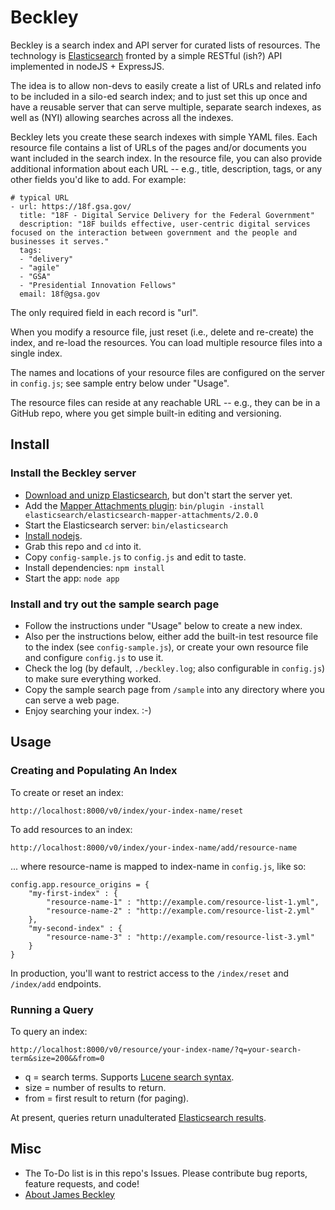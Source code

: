 # Beckley
Beckley is a search index and API server for curated lists of resources. The technology is [Elasticsearch](http://elasticsearch.org) fronted by a simple RESTful (ish?) API implemented in nodeJS + ExpressJS.

The idea is to allow non-devs to easily create a list of URLs and related info to be included in a silo-ed search index; and to just set this up once and have a reusable server that can serve multiple, separate search indexes, as well as (NYI) allowing searches across all the indexes.

Beckley lets you create these search indexes with simple YAML files. Each resource file contains a list of URLs of the pages and/or documents you want included in the search index. In the resource file, you can also provide additional information about each URL -- e.g., title, description, tags, or any other fields you'd like to add. For example:

```
# typical URL
- url: https://18f.gsa.gov/
  title: "18F - Digital Service Delivery for the Federal Government"
  description: "18F builds effective, user-centric digital services focused on the interaction between government and the people and businesses it serves."
  tags:
  - "delivery"
  - "agile"
  - "GSA"
  - "Presidential Innovation Fellows"
  email: 18f@gsa.gov
```

The only required field in each record is "url".

When you modify a resource file, just reset (i.e., delete and re-create) the index, and re-load the resources. You can load multiple resource files into a single index.

The names and locations of your resource files are configured on the server in `config.js`; see sample entry below under "Usage".

The resource files can reside at any reachable URL -- e.g., they can be in a GitHub repo, where you get simple built-in editing and versioning.


## Install
### Install the Beckley server
* [Download and unizp Elasticsearch](http://www.elasticsearch.org/overview/elkdownloads/), but don't start the server yet.
* Add the [Mapper Attachments plugin](https://github.com/elasticsearch/elasticsearch-mapper-attachments): `bin/plugin -install elasticsearch/elasticsearch-mapper-attachments/2.0.0`
* Start the Elasticsearch server: `bin/elasticsearch`
* [Install nodejs](http://nodejs.org/download/).
* Grab this repo and `cd` into it.
* Copy `config-sample.js` to `config.js` and edit to taste.
* Install dependencies: `npm install`
* Start the app: `node app`

### Install and try out the sample search page
* Follow the instructions under "Usage" below to create a new index.
* Also per the instructions below, either add the built-in test resource file to the index (see `config-sample.js`), or create your own resource file and configure `config.js` to use it.
* Check the log (by default, `./beckley.log`; also configurable in `config.js`) to make sure everything worked.
* Copy the sample search page from `/sample` into any directory where you can serve a web page.
* Enjoy searching your index. :-)

## Usage
### Creating and Populating An Index
To create or reset an index:
```
http://localhost:8000/v0/index/your-index-name/reset
```

To add resources to an index: 
```
http://localhost:8000/v0/index/your-index-name/add/resource-name
```

... where resource-name is mapped to index-name in `config.js`, like so:
```
config.app.resource_origins = {
	"my-first-index" : {
		"resource-name-1" : "http://example.com/resource-list-1.yml",
		"resource-name-2" : "http://example.com/resource-list-2.yml"
	},
	"my-second-index" : {
		"resource-name-3" : "http://example.com/resource-list-3.yml"
	}
}

```

In production, you'll want to restrict access to the `/index/reset` and `/index/add` endpoints.

### Running a Query
To query an index:
```
http://localhost:8000/v0/resource/your-index-name/?q=your-search-term&size=200&&from=0
```
* q = search terms. Supports [Lucene search syntax](http://lucene.apache.org/core/2_9_4/queryparsersyntax.html).
* size = number of results to return.
* from = first result to return (for paging).

At present, queries return unadulterated [Elasticsearch results](http://www.elasticsearch.org/guide/en/elasticsearch/reference/current/_the_search_api.html).

## Misc
* The To-Do list is in this repo's Issues. Please contribute bug reports, feature requests, and code!
* [About James Beckley](http://www.loc.gov/about/about-the-librarian/previous-librarians-of-congress/john-james-beckley/)
